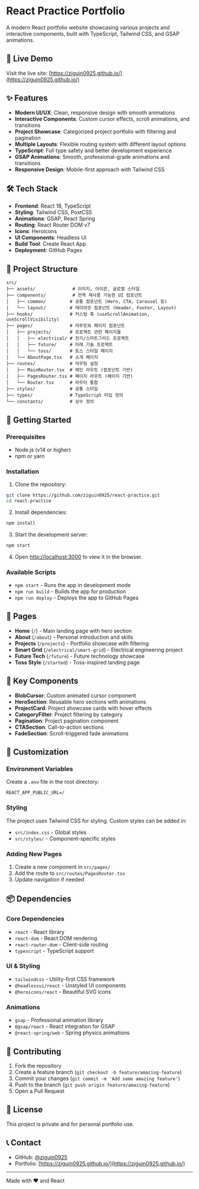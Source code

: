 # React Practice Portfolio

A modern React portfolio website showcasing various projects and interactive components, built with TypeScript, Tailwind CSS, and GSAP animations.

## 🚀 Live Demo

Visit the live site: [https://ziguin0925.github.io/](https://ziguin0925.github.io/)

## ✨ Features

- **Modern UI/UX**: Clean, responsive design with smooth animations
- **Interactive Components**: Custom cursor effects, scroll animations, and transitions
- **Project Showcase**: Categorized project portfolio with filtering and pagination
- **Multiple Layouts**: Flexible routing system with different layout options
- **TypeScript**: Full type safety and better development experience
- **GSAP Animations**: Smooth, professional-grade animations and transitions
- **Responsive Design**: Mobile-first approach with Tailwind CSS

## 🛠️ Tech Stack

- **Frontend**: React 18, TypeScript
- **Styling**: Tailwind CSS, PostCSS
- **Animations**: GSAP, React Spring
- **Routing**: React Router DOM v7
- **Icons**: Heroicons
- **UI Components**: Headless UI
- **Build Tool**: Create React App
- **Deployment**: GitHub Pages

## 📁 Project Structure

```
src/
├── assets/              # 이미지, 아이콘, 글로벌 스타일
├── components/          # 전역 재사용 가능한 UI 컴포넌트
│   ├── common/         # 공통 컴포넌트 (Hero, CTA, Carousel 등)
│   └── layout/         # 레이아웃 컴포넌트 (Header, Footer, Layout)
├── hooks/              # 커스텀 훅 (useScrollAnimation, useScrollVisibility)
├── pages/              # 라우트와 페이지 컴포넌트
│   ├── projects/       # 프로젝트 관련 페이지들
│   │   ├── electrical/ # 전기/스마트그리드 프로젝트
│   │   ├── future/     # 미래 기술 프로젝트
│   │   └── toss/       # 토스 스타일 페이지
│   └── AboutPage.tsx   # 소개 페이지
├── routes/             # 라우팅 설정
│   ├── MainRouter.tsx  # 메인 라우트 (컴포넌트 기반)
│   ├── PagesRouter.tsx # 페이지 라우트 (페이지 기반)
│   └── Router.tsx      # 라우터 통합
├── styles/             # 공통 스타일
├── types/              # TypeScript 타입 정의
└── constants/          # 상수 정의
```

## 🚀 Getting Started

### Prerequisites

- Node.js (v14 or higher)
- npm or yarn

### Installation

1. Clone the repository:
```bash
git clone https://github.com/ziguin0925/react-practice.git
cd react-practice
```

2. Install dependencies:
```bash
npm install
```

3. Start the development server:
```bash
npm start
```

4. Open [http://localhost:3000](http://localhost:3000) to view it in the browser.

### Available Scripts

- `npm start` - Runs the app in development mode
- `npm run build` - Builds the app for production
- `npm run deploy` - Deploys the app to GitHub Pages

## 📱 Pages

- **Home** (`/`) - Main landing page with hero section
- **About** (`/about`) - Personal introduction and skills
- **Projects** (`/projects`) - Portfolio showcase with filtering
- **Smart Grid** (`/electrical/smart-grid`) - Electrical engineering project
- **Future Tech** (`/future`) - Future technology showcase
- **Toss Style** (`/started`) - Toss-inspired landing page

## 🎨 Key Components

- **BlobCursor**: Custom animated cursor component
- **HeroSection**: Reusable hero sections with animations
- **ProjectCard**: Project showcase cards with hover effects
- **CategoryFilter**: Project filtering by category
- **Pagination**: Project pagination component
- **CTASection**: Call-to-action sections
- **FadeSection**: Scroll-triggered fade animations

## 🔧 Customization

### Environment Variables

Create a `.env` file in the root directory:

```env
REACT_APP_PUBLIC_URL=/
```

### Styling

The project uses Tailwind CSS for styling. Custom styles can be added in:
- `src/index.css` - Global styles
- `src/styles/` - Component-specific styles

### Adding New Pages

1. Create a new component in `src/pages/`
2. Add the route to `src/routes/PagesRouter.tsx`
3. Update navigation if needed

## 📦 Dependencies

### Core Dependencies
- `react` - React library
- `react-dom` - React DOM rendering
- `react-router-dom` - Client-side routing
- `typescript` - TypeScript support

### UI & Styling
- `tailwindcss` - Utility-first CSS framework
- `@headlessui/react` - Unstyled UI components
- `@heroicons/react` - Beautiful SVG icons

### Animations
- `gsap` - Professional animation library
- `@gsap/react` - React integration for GSAP
- `@react-spring/web` - Spring physics animations

## 🤝 Contributing

1. Fork the repository
2. Create a feature branch (`git checkout -b feature/amazing-feature`)
3. Commit your changes (`git commit -m 'Add some amazing feature'`)
4. Push to the branch (`git push origin feature/amazing-feature`)
5. Open a Pull Request

## 📄 License

This project is private and for personal portfolio use.

## 📞 Contact

- GitHub: [@ziguin0925](https://github.com/ziguin0925)
- Portfolio: [https://ziguin0925.github.io/](https://ziguin0925.github.io/)

---

Made with ❤️ and React